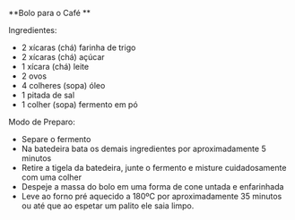 
**Bolo para o Café **


Ingredientes:

* 2 xícaras (chá) farinha de trigo
* 2 xícaras (chá) açúcar
* 1 xícara (chá) leite
* 2 ovos
* 4 colheres (sopa) óleo
* 1 pitada de sal
* 1 colher (sopa) fermento em pó


Modo de Preparo:

* Separe o fermento
* Na batedeira bata os demais ingredientes por aproximadamente 5 minutos
* Retire a tigela da batedeira, junte o fermento e misture cuidadosamente com uma colher
* Despeje a massa do bolo em uma forma de cone untada e enfarinhada
* Leve ao forno pré aquecido a 180ºC por aproximadamente 35 minutos ou até que ao espetar um palito ele saia limpo.